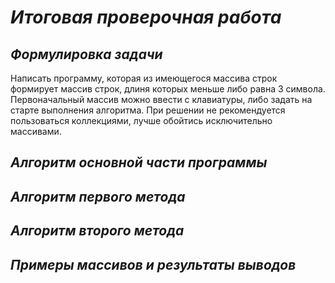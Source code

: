 # ***Итоговая проверочная работа***

## ***Формулировка задачи***
Написать программу, которая из имеющегося массива строк формирует массив строк, длиня которых меньше либо равна 3 символа. Первоначальный массив можно ввести с клавиатуры, либо задать на старте выполнения алгоритма. При решении не рекомендуется пользоваться коллекциями, лучше обойтись исключительно массивами.

## ***Алгоритм основной части программы***

## ***Алгоритм первого метода***

## ***Алгоритм второго метода***

## ***Примеры массивов и результаты выводов***

